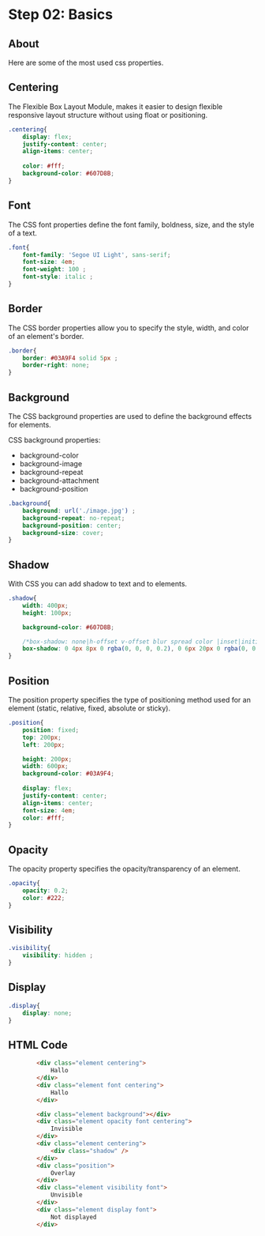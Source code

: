# Step 02: Basics

## About
Here are some of the most used css properties.

## Centering
The Flexible Box Layout Module, makes it easier to design flexible responsive layout structure without using float or positioning.
```css
.centering{
    display: flex;
    justify-content: center;
    align-items: center;
    
    color: #fff;
    background-color: #607D8B;
}
```

## Font
The CSS font properties define the font family, boldness, size, and the style of a text.
```css
.font{
    font-family: 'Segoe UI Light', sans-serif;
    font-size: 4em;
    font-weight: 100 ;
    font-style: italic ;
}
```

## Border
The CSS border properties allow you to specify the style, width, and color of an element's border.
```css
.border{
    border: #03A9F4 solid 5px ;
    border-right: none;
}
```

## Background
The CSS background properties are used to define the background effects for elements.

CSS background properties:

* background-color
* background-image
* background-repeat
* background-attachment
* background-position

```css
.background{
    background: url('./image.jpg') ;
    background-repeat: no-repeat;
    background-position: center;
    background-size: cover;
}
```
## Shadow
With CSS you can add shadow to text and to elements.
```css
.shadow{
    width: 400px;
    height: 100px;

    background-color: #607D8B;

    /*box-shadow: none|h-offset v-offset blur spread color |inset|initial|inherit;*/
    box-shadow: 0 4px 8px 0 rgba(0, 0, 0, 0.2), 0 6px 20px 0 rgba(0, 0, 0, 0.19);
}
```

## Position
The position property specifies the type of positioning method used for an element (static, relative, fixed, absolute or sticky).

```css
.position{
    position: fixed;
    top: 200px;
    left: 200px;

    height: 200px;
    width: 600px;
    background-color: #03A9F4;
    
    display: flex;
    justify-content: center;
    align-items: center;
    font-size: 4em;
    color: #fff;
}
```

## Opacity
The opacity property specifies the opacity/transparency of an element.

```css
.opacity{
    opacity: 0.2;
    color: #222;
}
```

## Visibility
```css
.visibility{
    visibility: hidden ;
}
```
## Display
```css
.display{
    display: none;
}
```

## HTML Code
```html
        <div class="element centering">
            Hallo
        </div>
        <div class="element font centering">
            Hallo
        </div>

        <div class="element background"></div>
        <div class="element opacity font centering">
            Invisible
        </div>
        <div class="element centering">
            <div class="shadow" />
        </div>
        <div class="position">
            Overlay
        </div>
        <div class="element visibility font">
            Unvisible
        </div>
        <div class="element display font">
            Not displayed
        </div>
```